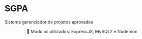 # SGPA
Sistema gerenciador de projetos aprovados

<p align="center"> 🔗 Módulos utilizados: ExpressJS, MySQL2 e Nodemon </p>
